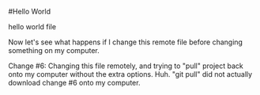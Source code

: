 #Hello World

hello world file

Now let's see what happens if I change this remote file before changing something on my computer.

Change #6: Changing this file remotely, and trying to "pull" project back onto my computer without the extra options. Huh. "git pull" did not actually download change #6 onto my computer.

